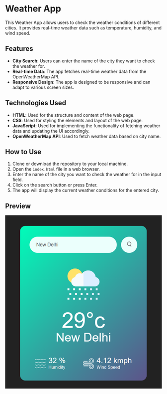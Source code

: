 # Weather App

This Weather App allows users to check the weather conditions of different cities. It provides real-time weather data such as temperature, humidity, and wind speed.

## Features

- **City Search**: Users can enter the name of the city they want to check the weather for.
- **Real-time Data**: The app fetches real-time weather data from the OpenWeatherMap API.
- **Responsive Design**: The app is designed to be responsive and can adapt to various screen sizes.

## Technologies Used

- **HTML**: Used for the structure and content of the web page.
- **CSS**: Used for styling the elements and layout of the web page.
- **JavaScript**: Used for implementing the functionality of fetching weather data and updating the UI accordingly.
- **OpenWeatherMap API**: Used to fetch weather data based on city name.

## How to Use

1. Clone or download the repository to your local machine.
2. Open the `index.html` file in a web browser.
3. Enter the name of the city you want to check the weather for in the input field.
4. Click on the search button or press Enter.
5. The app will display the current weather conditions for the entered city.

## Preview

![Weather App Preview](preview.png)


